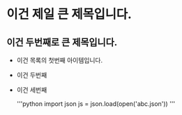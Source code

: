 # 이건 제일 큰 제목입니다.
## 이건 두번째로 큰 제목입니다.

- 이건 목록의 첫번째 아이템입니다.
- 이건 두번째
- 이건 세번째

  '''python
  import json
  js = json.load(open('abc.json'))
  '''
